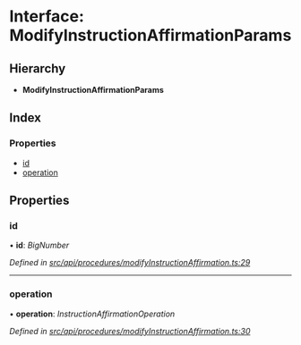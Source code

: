 # Interface: ModifyInstructionAffirmationParams

## Hierarchy

* **ModifyInstructionAffirmationParams**

## Index

### Properties

* [id](modifyinstructionaffirmationparams.md#id)
* [operation](modifyinstructionaffirmationparams.md#operation)

## Properties

###  id

• **id**: *BigNumber*

*Defined in [src/api/procedures/modifyInstructionAffirmation.ts:29](https://github.com/PolymathNetwork/polymesh-sdk/blob/56921667/src/api/procedures/modifyInstructionAffirmation.ts#L29)*

___

###  operation

• **operation**: *InstructionAffirmationOperation*

*Defined in [src/api/procedures/modifyInstructionAffirmation.ts:30](https://github.com/PolymathNetwork/polymesh-sdk/blob/56921667/src/api/procedures/modifyInstructionAffirmation.ts#L30)*
